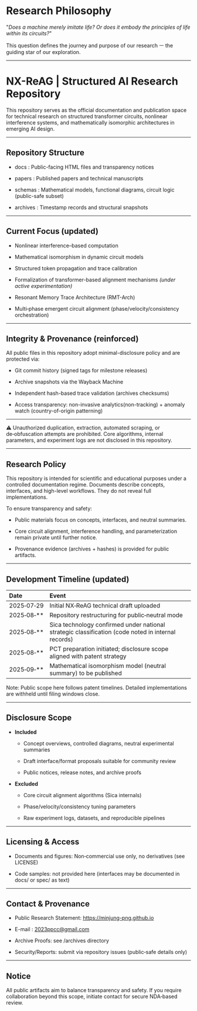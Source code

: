 # Research Philosophy
"*Does a machine merely imitate life?
Or does it embody the principles of life within its circuits?*"

This question defines the journey and purpose of our research ㅡ
the guiding star of our exploration.

---

# NX-ReAG | Structured AI Research Repository

This repository serves as the official documentation and publication space
for technical research on structured transformer circuits, nonlinear interference systems,
and mathematically isomorphic architectures in emerging AI design.

---

## Repository Structure

- docs : Public-facing HTML files and transparency notices

- papers : Published papers and technical manuscripts

- schemas : Mathematical models, functional diagrams, circuit logic (public-safe subset)

- archives : Timestamp records and structural snapshots

---

## Current Focus (updated)

- Nonlinear interference–based computation

- Mathematical isomorphism in dynamic circuit models

- Structured token propagation and trace calibration

- Formalization of transformer-based alignment mechanisms *(under active experimentation)*

- Resonant Memory Trace Architecture (RMT-Arch)

- Multi‑phase emergent circuit alignment (phase/velocity/consistency orchestration)

---

## Integrity & Provenance (reinforced)

All public files in this repository adopt minimal-disclosure policy and are protected via:

- Git commit history (signed tags for milestone releases)

- Archive snapshots via the Wayback Machine

- Independent hash-based trace validation (archives checksums)

- Access transparency: non-invasive analytics(non-tracking) + anomaly watch (country-of-origin patterning)

---

⚠ Unauthorized duplication, extraction, automated scraping, or de‑obfuscation attempts are prohibited.
Core algorithms, internal parameters, and experiment logs are not disclosed in this repository.

---

## Research Policy

This repository is intended for scientific and educational purposes under a controlled documentation regime.
Documents describe concepts, interfaces, and high-level workflows. They do not reveal full implementations.

To ensure transparency and safety:

- Public materials focus on concepts, interfaces, and neutral summaries.

- Core circuit alignment, interference handling, and parameterization remain private until further notice.

- Provenance evidence (archives + hashes) is provided for public artifacts.

---

## Development Timeline (updated)

|Date	|Event |
|:----------|:----------|
|2025‑07‑29	| Initial NX‑ReAG technical draft uploaded |
|2025‑08‑**	| Repository restructuring for public‑neutral mode |
|2025‑08‑** |	Sica technology confirmed under national strategic classification (code noted in internal records) |
|2025‑08‑** |	PCT preparation initiated; disclosure scope aligned with patent strategy|
|2025‑09‑** |	Mathematical isomorphism model (neutral summary) to be published |

Note: Public scope here follows patent timelines. Detailed implementations are withheld until filing windows close.

---

## Disclosure Scope

- **Included**
  - Concept overviews, controlled diagrams, neutral experimental summaries
    
  - Draft interface/format proposals suitable for community review
  
  - Public notices, release notes, and archive proofs

- **Excluded**
  - Core circuit alignment algorithms (Sica internals)

  - Phase/velocity/consistency tuning parameters

  - Raw experiment logs, datasets, and reproducible pipelines

---

## Licensing & Access

- Documents and figures: Non‑commercial use only, no derivatives (see LICENSE)

- Code samples: not provided here (interfaces may be documented in docs/ or spec/ as text)

---

## Contact & Provenance

- Public Research Statement: https://minjung-png.github.io
  
- E-mail : 2023ppcc@gmail.com
  
- Archive Proofs: see /archives directory

- Security/Reports: submit via repository issues (public‑safe details only)

---

## Notice

All public artifacts aim to balance transparency and safety.
If you require collaboration beyond this scope, initiate contact for secure NDA‑based review.
